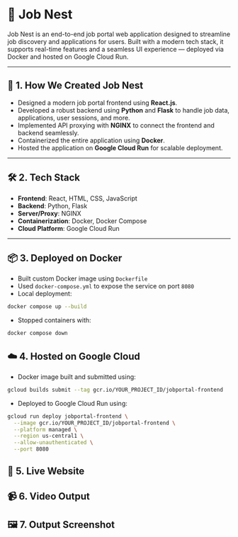 # 🧠 Job Nest

Job Nest is an end-to-end job portal web application designed to streamline job discovery and applications for users. Built with a modern tech stack, it supports real-time features and a seamless UI experience — deployed via Docker and hosted on Google Cloud Run.

---

## 🚀 1. How We Created Job Nest

- Designed a modern job portal frontend using **React.js**.
- Developed a robust backend using **Python** and **Flask** to handle job data, applications, user sessions, and more.
- Implemented API proxying with **NGINX** to connect the frontend and backend seamlessly.
- Containerized the entire application using **Docker**.
- Hosted the application on **Google Cloud Run** for scalable deployment.

---

## 🛠 2. Tech Stack

- **Frontend**: React, HTML, CSS, JavaScript
- **Backend**: Python, Flask
- **Server/Proxy**: NGINX
- **Containerization**: Docker, Docker Compose
- **Cloud Platform**: Google Cloud Run

---

## 📦 3. Deployed on Docker

- Built custom Docker image using `Dockerfile`
- Used `docker-compose.yml` to expose the service on port `8080`
- Local deployment:

```bash
docker compose up --build
```

- Stopped containers with:

```bash
docker compose down
```

## ☁️ 4. Hosted on Google Cloud

- Docker image built and submitted using:

```bash
gcloud builds submit --tag gcr.io/YOUR_PROJECT_ID/jobportal-frontend
```

- Deployed to Google Cloud Run using:

```bash
gcloud run deploy jobportal-frontend \
  --image gcr.io/YOUR_PROJECT_ID/jobportal-frontend \
  --platform managed \
  --region us-central1 \
  --allow-unauthenticated \
  --port 8080
```

## 🔗 5. Live Website

## 📹 6. Video Output

## 🖼️ 7. Output Screenshot
